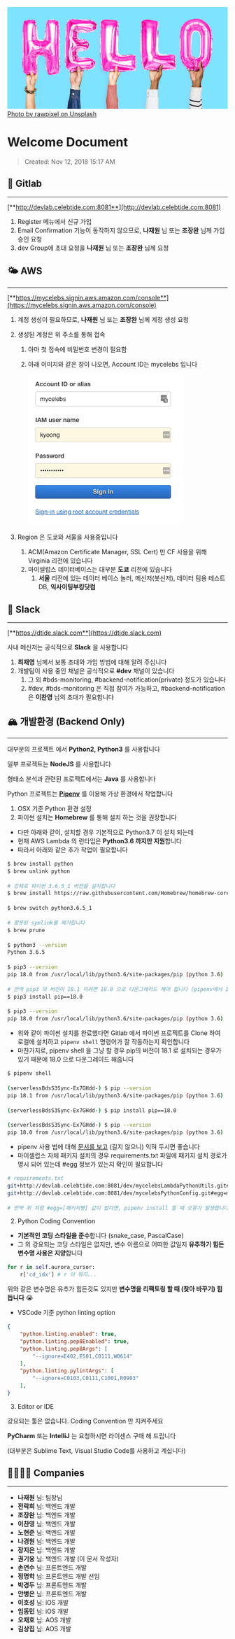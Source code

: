 ![](assets/images/rawpixel-973116-unsplash.jpg)
[Photo by rawpixel on Unsplash](https://unsplash.com/photos/lm6wcGMLaUM)

# Welcome Document

> Created: Nov 12, 2018 15:17 AM


## 🦊 Gitlab
---

[**http://devlab.celebtide.com:8081**](http://devlab.celebtide.com:8081)

1. Register 메뉴에서 신규 가입
2. Email Confirmation 기능이 동작하지 않으므로, **나재원** 님 또는 **조장완** 님께 가입 승인 요청
3. dev Group에 초대 요청을 **나재원** 님 또는 **조장완** 님께 요청


## 🌤 AWS
---

[**https://mycelebs.signin.aws.amazon.com/console**](https://mycelebs.signin.aws.amazon.com/console)

1. 계정 생성이 필요하므로, **나재원** 님 또는 **조장완** 님께 계정 생성 요청
2. 생성된 계정은 위 주소를 통해 접속
    1. 아마 첫 접속에 비밀번호 변경이 필요함
    2. 아래 이미지와 같은 창이 나오면, Account ID는 mycelebs 입니다

        ![](assets/images/aws_account_form.png)

3. Region 은 도쿄와 서울을 사용중입니다
    1. ACM(Amazon Certificate Manager, SSL Cert) 만 CF 사용을 위해 Virginia 리전에 있습니다
    2. 마이셀럽스 데이터베이스는 대부분 **도쿄** 리전에 있습니다
        1. **서울** 리전에 있는 데이터 베이스 놀러, 메신저(봇신저), 데이터 팀용 테스트 DB, **익사이팅부킹닷컴**


## 🌈  Slack
---

[**https://dtide.slack.com**](https://dtide.slack.com)

사내 메신저는 공식적으로 **Slack** 을 사용합니다

1. **최재영** 님께서 보통 초대와 가입 방법에 대해 알려 주십니다
2. 개발팀이 사용 중인 채널은 공식적으로 **#dev** 채널이 있습니다
    1. 그 외 #bds-monitoring, #backend-notification(private) 정도가 있습니다
    2. #dev, #bds-monitoring 은 직접 참여가 가능하고, #backend-notification은 **이찬영** 님의 초대가 필요합니다


## 🏔 개발환경 (Backend Only)
---

대부분의 프로젝트 에서 **Python2, Python3** 를 사용합니다

일부 프로젝트는 **NodeJS** 를 사용합니다

형태소 분석과 관련된 프로젝트에서는 **Java** 를 사용합니다

Python 프로젝트는 [**Pipenv**](https://github.com/pypa/pipenv) 를 이용해 가상 환경에서 작업합니다

1. OSX 기준 Python 환경 설정
1. 파이썬 설치는 **Homebrew** 를 통해 설치 하는 것을 권장합니다
- 다만 아래와 같이, 설치할 경우 기본적으로 Python3.7 이 설치 되는데
- 현재 AWS Lambda 의 런타임은 **Python3.6 까지만 지원**합니다
- 따라서 아래와 같은 추가 작업이 필요합니다

```bash
$ brew install python
$ brew unlink python

# 강제로 파이썬 3.6.5_1 버전을 설치합니다
$ brew install https://raw.githubusercontent.com/Homebrew/homebrew-core/f2a764ef944b1080be64bd88dca9a1d80130c558/Formula/python.rb

$ brew switch python3.6.5_1

# 잘못된 symlink를 제거합니다
$ brew prune

$ python3 --version
Python 3.6.5

$ pip3 --version
pip 18.0 from /usr/local/lib/python3.6/site-packages/pip (python 3.6)

# 만약 pip3 의 버전이 18.1 이라면 18.0 으로 다운그레이드 해야 합니다 (pipenv에서 18.1 미지원)
$ pip3 install pip==18.0

$ pip3 --version
pip 18.0 from /usr/local/lib/python3.6/site-packages/pip (python 3.6)
```

- 위와 같이 파이썬 설치를 완료했다면 Gitlab 에서 파이썬 프로젝트를 Clone 하여 로컬에 설치하고 `pipenv shell` 명령어가 잘 작동하는지 확인합니다
- 마찬가지로, pipenv shell 을 그냥 할 경우 pip의 버전이 18.1 로 설치되는 경우가 있기 때문에 18.0 으로 다운그레이드 해줍니다

```bash
$ pipenv shell

(serverlessBdsS3Sync-Ex7GHdd-) $ pip --version
pip 18.1 from /usr/local/lib/python3.6/site-packages/pip (python 3.6)

(serverlessBdsS3Sync-Ex7GHdd-) $ pip install pip==18.0

(serverlessBdsS3Sync-Ex7GHdd-) $ pip --version
pip 18.0 from /usr/local/lib/python3.6/site-packages/pip (python 3.6)
```

- pipenv 사용 법에 대해 [문서를 보고](https://github.com/pypa/pipenv) (길지 않으니) 익혀 두시면 좋습니다
- 마이셀럽스 자체 패키지 설치의 경우 requirements.txt 파일에 패키지 설치 경로가 명시 되어 있는데 #egg 정보가 있는지 확인이 필요합니다

```bash
# requirements.txt
git+http://devlab.celebtide.com:8081/dev/mycelebsLambdaPythonUtils.git#egg=mycelebsLambdaPythonUtils
git+http://devlab.celebtide.com:8081/dev/mycelebsPythonConfig.git#egg=mycelebsPythonConfig

# 만약 위 처럼 #egg=[패키지명] 값이 없다면, pipenv install 할 때 오류가 발생합니다. 꼭 표시해 주세요
```

2. Python Coding Convention

- **기본적인 코딩 스타일을 준수**합니다 (snake_case, PascalCase)
- 그 외 강요되는 코딩 스타일은 없지만, 변수 이름으로 어떠한 값일지 **유추하기 힘든 변수명 사용은 지양**합니다

```python
for r in self.aurora_cursor:
    r['cd_idx'] # r 이 뭐지...
```

위와 같은 변수명은 유추가 힘든것도 있지만 **변수명을 리팩토링 할 때 (찾아 바꾸기) 힘듭니다** 😭
- VSCode 기준 python linting option

```json
{
    "python.linting.enabled": true,
    "python.linting.pep8Enabled": true,
    "python.linting.pep8Args": [
        "--ignore=E402,E501,C0111,W0614"
    ],
    "python.linting.pylintArgs": [
        "--ignore=C0103,C0111,C1001,R0903"
    ],
}
```

3. Editor or IDE

강요되는 툴은 없습니다. Coding Convention 만 지켜주세요

**PyCharm** 또는 **IntelliJ** 는 요청하시면 라이센스 구매 해 드립니다

(대부분은 Sublime Text, Visual Studio Code를 사용하고 계십니다)


## 👨‍👩‍👧‍👧  Companies
---

- **나재원** 님: 팀장님
- **전락희** 님: 백엔드 개발
- **조장완** 님: 백엔드 개발
- **이찬영** 님: 백엔드 개발
- **노현준** 님: 백엔드 개발
- **나경원** 님: 백엔드 개발
- **장지은** 님: 백엔드 개발
- **권기웅** 님: 백엔드 개발 (이 문서 작성자)
- **손연수** 님: 프론트엔드 개발
- **정명학** 님: 프론트엔드 개발 선임
- **박경두** 님: 프론트엔드 개발
- **안병은** 님: 프론트엔드 개발
- **이호성** 님: iOS 개발
- **임동민** 님: iOS 개발
- **오재호** 님: AOS 개발
- **김상집** 님: AOS 개발